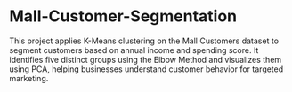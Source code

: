 # Mall-Customer-Segmentation
This project applies K-Means clustering on the Mall Customers dataset to segment customers based on annual income and spending score. It identifies five distinct groups using the Elbow Method and visualizes them using PCA, helping businesses understand customer behavior for targeted marketing.
